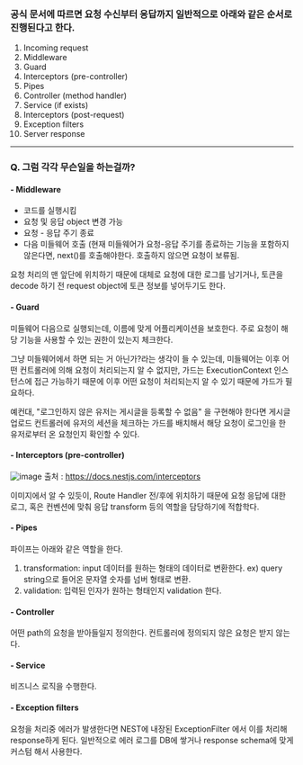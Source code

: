 ### 공식 문서에 따르면 요청 수신부터 응답까지 일반적으로 아래와 같은 순서로 진행된다고 한다.

1. Incoming request
2. Middleware
3. Guard
4. Interceptors (pre-controller)
5. Pipes
6. Controller (method handler)
7. Service (if exists)
8. Interceptors (post-request)
9. Exception filters
10. Server response


-----------
### Q. 그럼 각각 무슨일을 하는걸까?


#### - Middleware

- 코드를 실행시킴
- 요청 및 응답 object 변경 가능
- 요청 - 응답 주기 종료
- 다음 미들웨어 호출 (현재 미들웨어가 요청-응답 주기를 종료하는 기능을 포함하지 않은다면, next()를 호출해야한다. 호출하지 않으면 요청이 보류됨.

요청 처리의 맨 앞단에 위치하기 때문에 대체로 요청에 대한 로그를 남기거나, 토큰을 decode 하기 전 request object에 토큰 정보를 넣어두기도 한다.

#### - Guard

미들웨어 다음으로 실행되는데, 이름에 맞게 어플리케이션을 보호한다.
주로 요청이 해당 기능을 사용할 수 있는 권한이 있는지 체크한다.

그냥 미들웨어에서 하면 되는 거 아닌가?라는 생각이 들 수 있는데, 미들웨어는 이후 어떤 컨트롤러에 의해 요청이 처리되는지 알 수 없지만, 가드는 ExecutionContext 인스턴스에 접근 가능하기 때문에 이후 어떤 요청이 처리되는지 알 수 있기 때문에 가드가 필요하다.

예컨대, "로그인하지 않은 유저는 게시글을 등록할 수 없음" 을 구현해야 한다면 게시글 업로드 컨트롤러에 유저의 세션을 체크하는 가드를 배치해서 해당 요청이 로그인을 한 유저로부터 온 요청인지 확인할 수 있다.


#### - Interceptors (pre-controller)
![image](https://d1ccleacxg8gcm.cloudfront.net/JeongCheolLee/images/gd00f1553648.png)
출처 : https://docs.nestjs.com/interceptors

이미지에서 알 수 있듯이, Route Handler 전/후에 위치하기 때문에 요청 응답에 대한 로그, 혹은 컨벤션에 맞춰 응답 transform 등의 역할을 담당하기에 적합학다.

#### - Pipes
파이프는 아래와 같은 역할을 한다.

1. transformation: input 데이터를 원하는 형태의 데이터로 변환한다. ex) query string으로 들어온 문자열 숫자를 넘버 형태로 변환.
2. validation: 입력된 인자가 원하는 형태인지 validation 한다.


#### - Controller
어떤 path의 요청을 받아들일지 정의한다. 컨트롤러에 정의되지 않은 요청은 받지 않는다.

#### - Service
비즈니스 로직을 수행한다. 


#### - Exception filters
요청을 처리중 에러가 발생한다면 NEST에 내장된 ExceptionFilter 에서 이를 처리해 response하게 된다. 일반적으로 에러 로그를 DB에 쌓거나 response schema에 맞게 커스텀 해서 사용한다.

